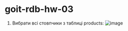 # goit-rdb-hw-03
1. Вибрати всі стовпчики з таблиці products:
 ![image](https://github.com/user-attachments/assets/846e79fb-112a-4c15-8a0c-6aba5114d68a)

   
